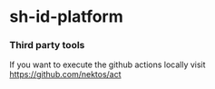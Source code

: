# sh-id-platform








### Third party tools
If you want to execute the github actions locally visit https://github.com/nektos/act